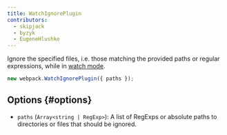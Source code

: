 ```yaml
---
title: WatchIgnorePlugin
contributors:
  - skipjack
  - byzyk
  - EugeneHlushko
---
```


Ignore the specified files, i.e. those matching the provided paths or regular expressions, while in [watch mode](/configuration/watch).

```javascript
new webpack.WatchIgnorePlugin({ paths });
```

## Options {#options}

- `paths` (`Array<string | RegExp>`): A list of RegExps or absolute paths to directories or files that should be ignored.
